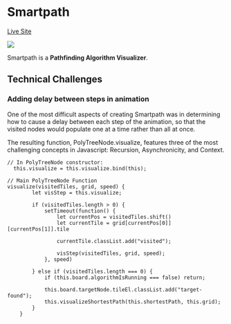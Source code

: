 # Smartpath
<a href="https://ehecker.github.io/smartpath/">Live Site</a>

<img src="https://i.imgur.com/nfdUohJ.png">

Smartpath is a <strong>Pathfinding Algorithm Visualizer</strong>.

## Technical Challenges
### Adding delay between steps in animation
One of the most difficult aspects of creating Smartpath was in determining how to cause a delay between each step of the animation, so that the visited nodes would populate one at a time rather than all at once.

The resulting function, PolyTreeNode.visualize, features three of the most challenging concepts in Javascript: Recursion, Asynchronicity, and Context. 

```
// In PolyTreeNode constructor:
  this.visualize = this.visualize.bind(this);

// Main PolyTreeNode Function
visualize(visitedTiles, grid, speed) {
        let visStep = this.visualize;

        if (visitedTiles.length > 0) {
            setTimeout(function() {
                let currentPos = visitedTiles.shift()
                let currentTile = grid[currentPos[0]][currentPos[1]].tile

                currentTile.classList.add("visited");
                
                visStep(visitedTiles, grid, speed);
            }, speed)

        } else if (visitedTiles.length === 0) {
            if (this.board.algorithmIsRunning === false) return;

            this.board.targetNode.tileEl.classList.add("target-found");
            this.visualizeShortestPath(this.shortestPath, this.grid);
        }
    }
```
